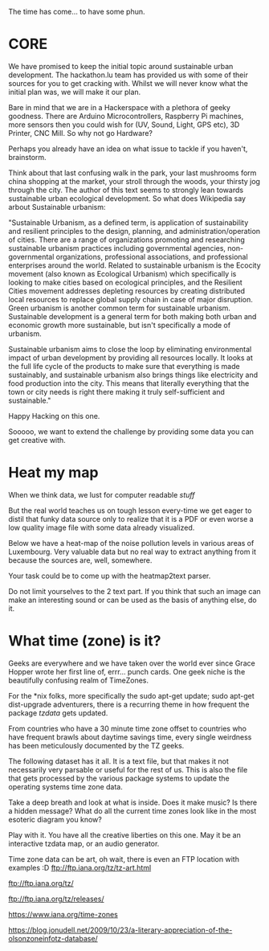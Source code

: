 The time has come… to have some phun.

# CORE

We have promised to keep the initial topic around sustainable urban development. The hackathon.lu team has provided us with some of their sources for you to get cracking with.
Whilst we will never know what the initial plan was, we will make it our plan.

Bare in mind that we are in a Hackerspace with a plethora of geeky goodness.
There are Arduino Microcontrollers, Raspberry Pi machines, more sensors then you could wish for (UV, Sound, Light, GPS etc), 3D Printer, CNC Mill.
So why not go Hardware?

Perhaps you already have an idea on what issue to tackle if you haven't, brainstorm.

Think about that last confusing walk in the park, your last mushrooms form china shopping at the market, your stroll through the woods, your thirsty jog through the city.
The author of this text seems to strongly lean towards sustainable urban ecological development. So what does Wikipedia say arbout Sustainable urbanism:

"Sustainable Urbanism, as a defined term, is application of sustainability and resilient principles to the design, planning, and administration/operation of cities. There are a range of organizations promoting and researching sustainable urbanism practices including governmental agencies, non-governmental organizations, professional associations, and professional enterprises around the world. Related to sustainable urbanism is the Ecocity movement (also known as Ecological Urbanism) which specifically is looking to make cities based on ecological principles, and the Resilient Cities movement addresses depleting resources by creating distributed local resources to replace global supply chain in case of major disruption. Green urbanism is another common term for sustainable urbanism. Sustainable development is a general term for both making both urban and economic growth more sustainable, but isn't specifically a mode of urbanism.

Sustainable urbanism aims to close the loop by eliminating environmental impact of urban development by providing all resources locally. It looks at the full life cycle of the products to make sure that everything is made sustainably, and sustainable urbanism also brings things like electricity and food production into the city. This means that literally everything that the town or city needs is right there making it truly self-sufficient and sustainable."

Happy Hacking on this one.

Sooooo, we want to extend the challenge by providing some data you can get creative with.

# Heat my map

When we think data, we lust for computer readable *stuff*

But the real world teaches us on tough lesson every-time we get eager to distil that funky data source only to realize that it is a PDF or even worse a low quality image file with some data already visualized.

Below we have a heat-map of the noise pollution levels in various areas of Luxembourg.
Very valuable data but no real way to extract anything from it because the sources are, well, somewhere.

Your task could be to come up with the heatmap2text parser.

Do not limit yourselves to the 2 text part. If you think that such an image can make an interesting sound or can be used as the basis of anything else, do it.

# What time (zone) is it?

Geeks are everywhere and we have taken over the world ever since Grace Hopper wrote her first line of, errr… punch cards.
One geek niche is the beautifully confusing realm of TimeZones.

For the *nix folks, more specifically the sudo apt-get update; sudo apt-get dist-upgrade adventurers, there is a recurring theme in how frequent the package *tzdata* gets updated.

From countries who have a 30 minute time zone offset to countries who have frequent brawls about daytime savings time, every single weirdness has been meticulously documented by the TZ geeks.

The following dataset has it all. It is a text file, but that makes it not necessarily very parsable or useful for the rest of us.
This is also the file that gets processed by the various package systems to update the operating systems time zone data.

Take a deep breath and look at what is inside. Does it make music? Is there a hidden message? What do all the current time zones look like in the most esoteric diagram you know?

Play with it. You have all the creative liberties on this one. May it be an interactive tzdata map, or an audio generator.

Time zone data can be art, oh wait, there is even an FTP location with examples :D
ftp://ftp.iana.org/tz/tz-art.html

ftp://ftp.iana.org/tz/

ftp://ftp.iana.org/tz/releases/

https://www.iana.org/time-zones

https://blog.jonudell.net/2009/10/23/a-literary-appreciation-of-the-olsonzoneinfotz-database/
